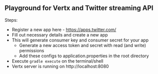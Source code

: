 ## Playground for Vertx and Twitter streaming API

Steps:
- Register a new app here - https://apps.twitter.com/
- Fill out necessary details and create a new app
- This will generate consumer key and consumer secret for your app
  - Generate a new access token and secret with read (and write) permissions
  - Add these configs to application.properties in the root directory
- Execute ```gradle execute``` on the terminal/shell
- Vertx server is running on http://localhost:8080
